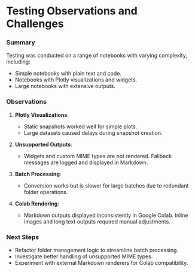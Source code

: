 # Testing Observations and Challenges

### Summary

Testing was conducted on a range of notebooks with varying complexity, including:

- Simple notebooks with plain text and code.
- Notebooks with Plotly visualizations and widgets.
- Large notebooks with extensive outputs.

### Observations

1. **Plotly Visualizations**:
   - Static snapshots worked well for simple plots.
   - Large datasets caused delays during snapshot creation.

2. **Unsupported Outputs**:
   - Widgets and custom MIME types are not rendered. Fallback messages are logged and displayed in Markdown.

3. **Batch Processing**:
   - Conversion works but is slower for large batches due to redundant folder operations.

4. **Colab Rendering**:
   - Markdown outputs displayed inconsistently in Google Colab. Inline images and long text outputs required manual adjustments.

### Next Steps

- Refactor folder management logic to streamline batch processing.
- Investigate better handling of unsupported MIME types.
- Experiment with external Markdown renderers for Colab compatibility.
